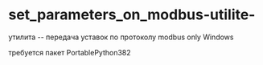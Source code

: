 # set_parameters_on_modbus-utilite-

утилита -- передача уставок по протоколу modbus
only Windows

требуется пакет PortablePython382
